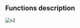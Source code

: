 ## Functions description

<img src="https://latex.codecogs.com/svg.latex?\Large&space;x=\frac{-b\pm\sqrt{b^2-4ac}}{2a}" title="x2" />

